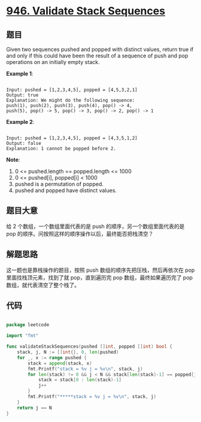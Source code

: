 # [946. Validate Stack Sequences](https://leetcode.com/problems/validate-stack-sequences/)

## 题目

Given two sequences pushed and popped with distinct values, return true if and only if this could have been the result of a sequence of push and pop operations on an initially empty stack.

 

**Example 1**:

```

Input: pushed = [1,2,3,4,5], popped = [4,5,3,2,1]
Output: true
Explanation: We might do the following sequence:
push(1), push(2), push(3), push(4), pop() -> 4,
push(5), pop() -> 5, pop() -> 3, pop() -> 2, pop() -> 1

```

**Example 2**:

```

Input: pushed = [1,2,3,4,5], popped = [4,3,5,1,2]
Output: false
Explanation: 1 cannot be popped before 2.

```

**Note**:

1. 0 <= pushed.length == popped.length <= 1000
2. 0 <= pushed[i], popped[i] < 1000
3. pushed is a permutation of popped.
4. pushed and popped have distinct values.

## 题目大意

给 2 个数组，一个数组里面代表的是 push 的顺序，另一个数组里面代表的是 pop 的顺序。问按照这样的顺序操作以后，最终能否把栈清空？

## 解题思路

这一题也是靠栈操作的题目，按照 push 数组的顺序先把压栈，然后再依次在 pop 里面找栈顶元素，找到了就 pop，直到遍历完 pop 数组，最终如果遍历完了 pop 数组，就代表清空了整个栈了。

## 代码

```go

package leetcode

import "fmt"

func validateStackSequences(pushed []int, popped []int) bool {
	stack, j, N := []int{}, 0, len(pushed)
	for _, x := range pushed {
		stack = append(stack, x)
		fmt.Printf("stack = %v j = %v\n", stack, j)
		for len(stack) != 0 && j < N && stack[len(stack)-1] == popped[j] {
			stack = stack[0 : len(stack)-1]
			j++
		}
		fmt.Printf("*****stack = %v j = %v\n", stack, j)
	}
	return j == N
}

```